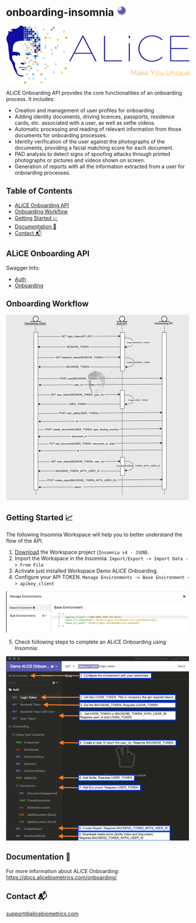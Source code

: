 # onboarding-insomnia <img src="https://github.com/alice-biometrics/custom-emojis/blob/master/images/insomnia.png" width="30">

<img src="https://github.com/alice-biometrics/custom-emojis/blob/master/images/alice_color_complementario_1.png" width=auto>

ALiCE Onboarding API provides the core functionalities of an onboarding process. It includes:

* Creation and management of user profiles for onboarding
* Adding identity documents, driving licences, passports, residence cards, etc. associated with a user, as well as selfie videos.
* Automatic processing and reading of relevant information from those documents for onboarding processes.
* Identity verification of the user against the photographs of the documents, providing a facial matching score for each document.
* PAD analysis to detect signs of spoofing attacks through printed photographs or pictures and videos shown on screen.
* Generation of reports with all the information extracted from a user for onboarding processes.


## Table of Contents
- [ALiCE Onboarding API](#alice-onboarding-api)
- [Onboarding Workflow](#onboarding-workflow)
- [Getting Started :chart_with_upwards_trend:](#getting-started-chart_with_upwards_trend)
- [Documentation :page_facing_up:](#documentation-page_facing_up)
- [Contact :mailbox_with_mail:](#contact-mailbox_with_mail)

## ALiCE Onboarding API

Swagger Info: 

* [Auth](https://apis.alicebiometrics.com/auth/ui/#/)
* [Onboarding](https://apis.alicebiometrics.com/onboarding/ui/#/)


## Onboarding Workflow

<img src="images/onboarding_api_workflow.png" width="500">


## Getting Started :chart_with_upwards_trend:

The following Insomnia Workspace will help you to better understand the flow of the API.

1. [Download](demo-alice-onboarding-insomnia.zip) the Workspace project (`Insomnia v4 - JSON`).
2. Import the Workspace in the Insomnia. `Import/Export -> Import Data -> From File`
3. Activate just installed Workspace Demo ALiCE Onboarding.
4. Configure your API TOKEN. `Manage Environments -> Base Environment -> apikey_client`

<img src="images/insomnia_example_configuration.png" width="500">

5. Check following steps to complete an ALiCE Onboarding using Insomnia:

<img src="images/insomnia_guide.png" width="500">


## Documentation :page_facing_up:

For more information about ALiCE Onboarding:  https://docs.alicebiometrics.com/onboarding/

## Contact :mailbox_with_mail:

support@alicebiometrics.com
